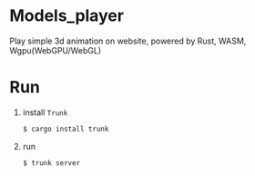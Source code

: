 # Models_player

Play simple 3d animation on website, powered by Rust, WASM, Wgpu(WebGPU/WebGL)

# Run

1. install `Trunk`
    ```bash
    $ cargo install trunk
    ```
1. run
    ```bash
    $ trunk server
    ```

